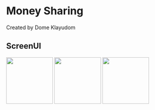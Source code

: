 # Money Sharing

Created by Dome Klayudom

## ScreenUI
<img src="https://github.com/DomeKlayudom/money_share_project/assets/141725494/60c6f7cf-f20f-42dd-8e81-1c033d66c1a5" width="125">
<img src="https://github.com/DomeKlayudom/money_share_project/assets/141725494/9facc91d-851c-4597-be81-caf38e566852" width="125">
<img src="https://github.com/DomeKlayudom/money_share_project/assets/141725494/3ce3a4dd-a952-4ee3-b69c-1ce993fe1ef8" width="125">



